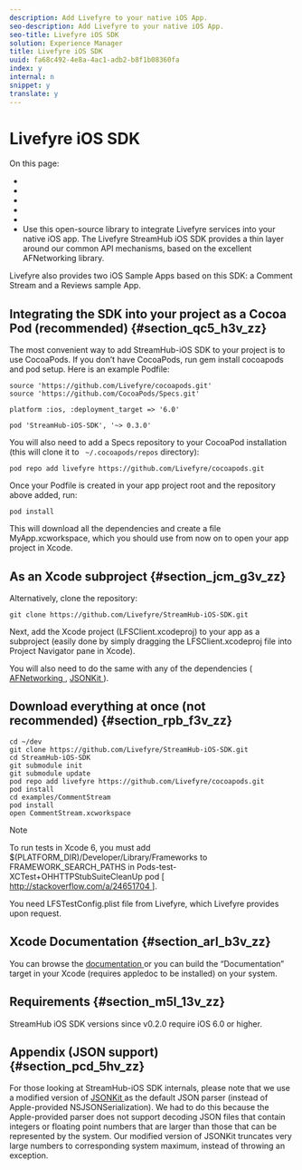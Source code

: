 ```yaml
---
description: Add Livefyre to your native iOS App.
seo-description: Add Livefyre to your native iOS App.
seo-title: Livefyre iOS SDK
solution: Experience Manager
title: Livefyre iOS SDK
uuid: fa68c492-4e8a-4ac1-adb2-b8f1b08360fa
index: y
internal: n
snippet: y
translate: y
---
```


# Livefyre iOS SDK

On this page:

* [](#c_livefyre_ios_sdk/section_qc5_h3v_zz)
* [](#c_livefyre_ios_sdk/section_jcm_g3v_zz)
* [](#c_livefyre_ios_sdk/section_rpb_f3v_zz)
* [](#c_livefyre_ios_sdk/section_arl_b3v_zz)
* [](#c_livefyre_ios_sdk/section_m5l_13v_zz)
* [](#c_livefyre_ios_sdk/section_pcd_5hv_zz)
Use this open-source library to integrate Livefyre services into your native iOS app. The Livefyre StreamHub iOS SDK provides a thin layer around our common API mechanisms, based on the excellent AFNetworking library.

Livefyre also provides two iOS Sample Apps based on this SDK: a Comment Stream and a Reviews sample App.

## Integrating the SDK into your project as a Cocoa Pod (recommended) {#section_qc5_h3v_zz}

The most convenient way to add StreamHub-iOS SDK to your project is to use CocoaPods. If you don’t have CocoaPods, run gem install cocoapods and pod setup. Here is an example Podfile:

```
source 'https://github.com/Livefyre/cocoapods.git' 
source 'https://github.com/CocoaPods/Specs.git' 
  
platform :ios, :deployment_target => '6.0' 
  
pod 'StreamHub-iOS-SDK', '~> 0.3.0'
```
You will also need to add a Specs repository to your CocoaPod installation (this will clone it to ` ~/.cocoapods/repos` directory):

```
pod repo add livefyre https://github.com/Livefyre/cocoapods.git
```
Once your Podfile is created in your app project root and the repository above added, run:

```
pod install
```
This will download all the dependencies and create a file MyApp.xcworkspace, which you should use from now on to open your app project in Xcode.

## As an Xcode subproject {#section_jcm_g3v_zz}

Alternatively, clone the repository:

```
git clone https://github.com/Livefyre/StreamHub-iOS-SDK.git 

```
Next, add the Xcode project (LFSClient.xcodeproj) to your app as a subproject (easily done by simply dragging the LFSClient.xcodeproj file into Project Navigator pane in Xcode).

You will also need to do the same with any of the dependencies ( [ AFNetworking ](https://github.com/AFNetworking/AFNetworking), [ JSONKit ](https://github.com/escherba/JSONKit)).

## Download everything at once (not recommended) {#section_rpb_f3v_zz}


```
cd ~/dev 
git clone https://github.com/Livefyre/StreamHub-iOS-SDK.git 
cd StreamHub-iOS-SDK 
git submodule init 
git submodule update 
pod repo add livefyre https://github.com/Livefyre/cocoapods.git 
pod install 
cd examples/CommentStream 
pod install 
open CommentStream.xcworkspace
```

>[!NOTE]
>
>To run tests in Xcode 6, you must add $(PLATFORM_DIR)/Developer/Library/Frameworks to FRAMEWORK_SEARCH_PATHS in Pods-test-XCTest+OHHTTPStubSuiteCleanUp pod [[ http://stackoverflow.com/a/24651704 ](http://stackoverflow.com/a/24651704)]. 

You need LFSTestConfig.plist file from Livefyre, which Livefyre provides upon request.

## Xcode Documentation {#section_arl_b3v_zz}

You can browse the [ documentation ](http://livefyre.github.com/StreamHub-iOS-SDK/) or you can build the “Documentation” target in your Xcode (requires appledoc to be installed) on your system.

## Requirements {#section_m5l_13v_zz}

StreamHub iOS SDK versions since v0.2.0 require iOS 6.0 or higher.

## Appendix (JSON support) {#section_pcd_5hv_zz}

For those looking at StreamHub-iOS SDK internals, please note that we use a modified version of [ JSONKit ](https://github.com/escherba/JSONKit) as the default JSON parser (instead of Apple-provided NSJSONSerialization). We had to do this because the Apple-provided parser does not support decoding JSON files that contain integers or floating point numbers that are larger than those that can be represented by the system. Our modified version of JSONKit truncates very large numbers to corresponding system maximum, instead of throwing an exception.
